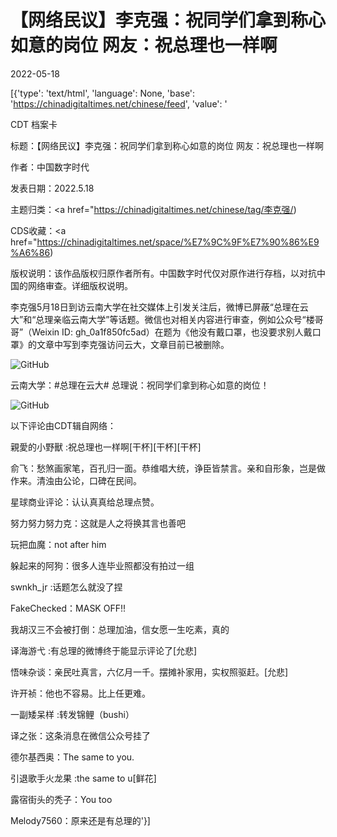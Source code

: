 # 【网络民议】李克强：祝同学们拿到称心如意的岗位  网友：祝总理也一样啊

2022-05-18

[{'type': 'text/html', 'language': None, 'base': 'https://chinadigitaltimes.net/chinese/feed', 'value': '

CDT 档案卡

标题：【网络民议】李克强：祝同学们拿到称心如意的岗位  网友：祝总理也一样啊

作者：中国数字时代

发表日期：2022.5.18

主题归类：<a href="https://chinadigitaltimes.net/chinese/tag/李克强/)

CDS收藏：<a href="https://chinadigitaltimes.net/space/%E7%9C%9F%E7%90%86%E9%A6%86)

版权说明：该作品版权归原作者所有。中国数字时代仅对原作进行存档，以对抗中国的网络审查。详细版权说明。





李克强5月18日到访云南大学在社交媒体上引发关注后，微博已屏蔽“总理在云大”和“总理亲临云南大学”等话题。微信也对相关内容进行审查，例如公众号“楼哥哥”（Weixin ID: gh_0a1f850fc5ad）在题为《他没有戴口罩，也没要求别人戴口罩》的文章中写到李克强访问云大，文章目前已被删除。

![GitHub](https://chinadigitaltimes.net/chinese/files/2022/05/image-1652883914700-1024x1024.png)

云南大学：#总理在云大# 总理说：祝同学们拿到称心如意的岗位！

![GitHub](https://chinadigitaltimes.net/chinese/files/2022/05/Screen-Shot-2022-05-18-at-11.28.07-AM.png)

以下评论由CDT辑自网络：



親愛的小野獸 :祝总理也一样啊[干杯][干杯][干杯]

俞飞：愁煞画家笔，百孔归一面。恭维唱大统，诤臣皆禁言。亲和自形象，岂是做作来。清浊由公论，口碑在民间。

星球商业评论：认认真真给总理点赞。

努力努力努力克：这就是人之将换其言也善吧

玩把血魔：not after him

躲起来的阿狗：很多人连毕业照都没有拍过一组

swnkh_jr :话题怎么就没了捏

FakeChecked：MASK OFF!!

我胡汉三不会被打倒：总理加油，信女愿一生吃素，真的

译海游弋 :有总理的微博终于能显示评论了[允悲]

悟味杂谈：亲民吐真言，六亿月一千。摆摊补家用，实权照驱赶。[允悲]

许开祯：他也不容易。比上任更难。

一副矮呆样 :转发锦鲤（bushi）

译之张：这条消息在微信公众号挂了

德尔基西奥：The same to you.

引退歌手火龙果 :the same to u[鲜花]

露宿街头的秃子：You too

Melody7560：原来还是有总理的'}]